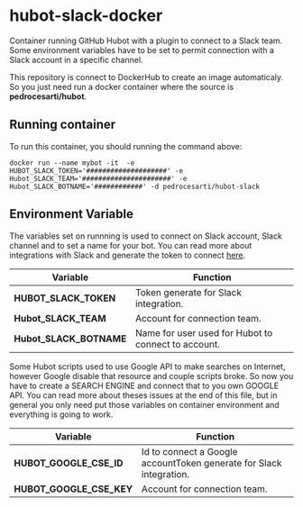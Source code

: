 # hubot-slack-docker
Container running GitHub Hubot with a plugin to connect to a Slack team. Some environment variables have to be set to permit connection with a Slack account in a specific channel.

 This repository is connect to DockerHub to create an image automaticaly. So you just need run a docker container where the source is **pedrocesarti/hubot**.

## Running container
To run this container, you should running the command above:

```shell
docker run --name mybot -it  -e HUBOT_SLACK_TOKEN='####################' -e Hubot_SLACK_TEAM='######################' -e Hubot_SLACK_BOTNAME='############' -d pedrocesarti/hubot-slack
```

## Environment Variable
The variables set on runnning is used to connect on Slack account, Slack channel and to set a name for your bot. You can read more about integrations with Slack and generate the token to connect [here](https://slack.com/apps/A0F7XDU93-hubot).

| Variable  | Function |
|---------|--------|
| **HUBOT_SLACK_TOKEN** | Token generate for Slack integration. | 
| **Hubot_SLACK_TEAM** | Account for connection team. | 
| **Hubot_SLACK_BOTNAME** | Name for user used for Hubot to connect to account. | 

Some Hubot scripts used to use Google API to make searches on Internet, however Google disable that resource and couple scripts broke. So now you have to create a SEARCH ENGINE and connect that to you own GOOGLE API. You can read more about theses issues at the end of this file, but in general you only need put those variables on container environment and everything is going to work. 

| Variable  | Function |
|---------|--------|
| **HUBOT_GOOGLE_CSE_ID** | Id to connect a Google accountToken generate for Slack integration. | 
| **HUBOT_GOOGLE_CSE_KEY** | Account for connection team. | 



